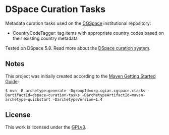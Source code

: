 # DSpace Curation Tasks
Metadata curation tasks used on the [CGSpace](https://cgspace.cgiar.org) institutional repository:

- CountryCodeTagger: tag items with appropriate country codes based on their existing country metadata

Tested on DSpace 5.8. Read more about the [DSpace curation system](https://wiki.lyrasis.org/display/DSDOC5x/Curation+System).

## Notes
This project was initially created according to the [Maven Getting Started Guide](https://maven.apache.org/guides/getting-started/):

```console
$ mvn -B archetype:generate -DgroupId=org.cgiar.cgspace.ctasks -DartifactId=dspace-curation-tasks -DarchetypeArtifactId=maven-archetype-quickstart -DarchetypeVersion=1.4
```

## License
This work is licensed under the [GPLv3](https://www.gnu.org/licenses/gpl-3.0.en.html).
